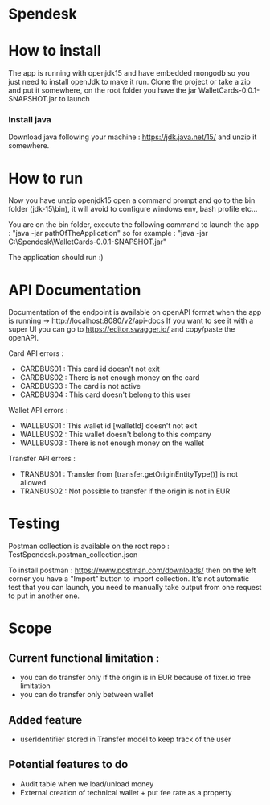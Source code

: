 # Spendesk


# How to install

The app is running with openjdk15 and have embedded mongodb so you just need to install openJdk to make it run.
Clone the project or take a zip and put it somewhere, on the root folder you have the jar WalletCards-0.0.1-SNAPSHOT.jar to launch

### Install java

Download java following your machine : https://jdk.java.net/15/ and unzip it somewhere.

# How to run

Now you have unzip openjdk15 open a command prompt and go to the bin folder (jdk-15\bin), it will avoid to configure windows env, bash profile etc...

You are on the bin folder, execute the following command to launch the app :
"java -jar pathOfTheApplication" so for example : "java -jar C:\Spendesk\WalletCards-0.0.1-SNAPSHOT.jar"

The application should run :)

# API Documentation

Documentation of the endpoint is available on openAPI format when the app is running -> http://localhost:8080/v2/api-docs
If you want to see it with a super UI you can go to https://editor.swagger.io/ and copy/paste the openAPI.

Card API errors :
- CARDBUS01 : This card id doesn't not exit
- CARDBUS02 : There is not enough money on the card
- CARDBUS03 : The card is not active
- CARDBUS04 : This card doesn't belong to this user

Wallet API errors :
- WALLBUS01 : This wallet id [walletId] doesn't not exit
- WALLBUS02 : This wallet doesn't belong to this company
- WALLBUS03 : There is not enough money on the wallet

Transfer API errors :
- TRANBUS01 : Transfer from [transfer.getOriginEntityType()] is not allowed
- TRANBUS02 : Not possible to transfer if the origin is not in EUR

# Testing

Postman collection is available on the root repo : TestSpendesk.postman_collection.json

To install postman : https://www.postman.com/downloads/ then on the left corner you have a "Import" button to import collection. It's not automatic test that you can launch,
you need to manually take output from one request to put in another one.


# Scope

## Current functional limitation : 
- you can do transfer only if the origin is in EUR because of fixer.io free limitation
- you can do transfer only between wallet

## Added feature
- userIdentifier stored in Transfer model to keep track of the user

## Potential features to do
- Audit table when we load/unload money
- External creation of technical wallet + put fee rate as a property

